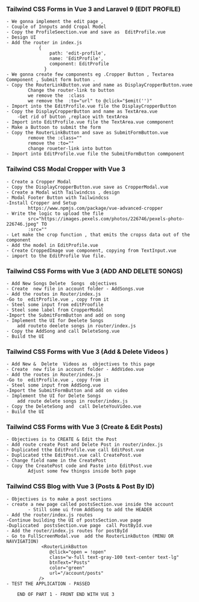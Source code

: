 ### Tailwind CSS Forms in Vue 3 and Laravel 9 (EDIT PROFILE)
    - We gonna implement the edit page ,
    - Couple of Innputs andd Cropal Model
    - Copy the ProfileSeection.vue and save as  EditProfile.vue
    - Design UI
    - Add the router in index.js
                {
                    path: 'edit-profile',
                    name: 'EditProfile',
                    component: EditProfile
                  }
    - We gonna create few components eg .Cropper Button , Textarea Commponent , Submit form button .
    - Copy the RouterLinkButton.vue and name as DisplayCropperButton.vuee
            Change the router-link to button
            we remove the  :class
            we remove the  :to="url" to @click="$emit('')"
    - Import into the EditProfile.vue file the DisplayCropperButton
    - Copy the DisplayCropperButton and name as TextArea.vue
        -Get rid of button ,replace with textArea
    - Import into EditProfile.vue file the TextArea.vue commponent
    - Make a Buttoon to submit the form
    - Copy the RouterLinkButton and save as SubmitFormButton.vue
            remove the :class=""
            remove the :to=""
            change roueter-link into button
    - Import into EditProfile.vue file the SubmitFormButton commponent

### Tailwind CSS Modal Cropper with Vue 3
    - Create a Cropper Modal
    - Copy the DisplayCropperButton.vue save as CropperModal.vue
    - Create a Modal with Tailwindcss , design
    - Modal Footer Button with Tailwindcss
    -Install Cropper and Setup
            https://www.npmjs.com/package/vue-advanced-cropper
    - Write the logic to upload the file 
            src="https://images.pexels.com/photos/226746/pexels-photo-226746.jpeg" TO
            :src=""
    - Let make the crop function , that emits the cropss data out of the component
    - Add the model in EditProfile.vue
    - Create CroppedImage vue component, copying from TextInput.vue
    - import to the EditProfile Vue file.

### Tailwind CSS Forms with Vue 3 (ADD AND DELETE SONGS)
    - Add New Songs Delete  Songs  objectives
    - Create  new file in account folder - AddSongs.vue
    - Add the routes in Router/index.js
    -Go to  editProfile.vue , copy from it 
    - Steel some input from editProofile
    - Steel some label from CropperModal
    -Import the SubmitFormButton and add on song
    - Implement the UI for Deelete Songs
        add routeto deelete songs in router/index.js
    - Copy the AddSong and call DeleteSong.vue
    - Build the UI 

### Tailwind CSS Forms with Vue 3 (Add & Delete Videos )
    - Add New &  Delete  Videos as  objectives to this page
    - Create  new file in account folder - AddVideo.vue
    - Add the routes in Router/index.js
    -Go to  editProfile.vue , copy from it 
    - Steel some input from AddSong.vue
    -Import the SubmitFormButton and add on video
    - Implement the UI for Delete Songs
        add route delete songs in router/index.js
    - Copy the DeleteSong and  call DeleteYouVideo.vue
    - Build the UI 
            
### Tailwind CSS Forms with Vue 3  (Create & Edit Posts)
    - Objectives is to CREATE & Edit the Post 
    - Add route create Post and Delete Post in router/index.js
    - Duplicated tthe EditProfile.vue call EditPost.vue
    - Duplicated tthe EditPost.vue call CreatePost.vue
    - Change field name in the CreatePost
    - Copy the CreatePost code and Paste into EditPost.vue
            Adjust some few thingss inside both page 

### Tailwind CSS Blog with Vue 3 (Posts & Post By ID)
    - Objectives is to make a post sections
    - create a new page called postsSection.vue inside the account
            - Still some ui from AddSong to add the HEADER
    - Add the router/index.js routes
    -Continue building the UI of postsSection.vue page
    -Dupliccated  postsSection.vue page  call PostById.vue
    - Add the router/index.js routes for postById
    - Go to FullScreenModal.vue  add the RouterLinkButton (MENU OR NAVVIGATION)
                 <RouterLinkButton
                    @click="open = !open"
                    class="w-full text-gray-100 text-center text-lg"
                    btnText="Posts"
                    color="green"
                    url="/account/posts"
                />
    - TEST THE APPLICATION - PASSED
    
        END OF PART 1 - FRONT END WITH VUE 3
        
    